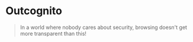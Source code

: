 # Outcognito 

> In a world where nobody cares about security, browsing doesn't get more transparent than this!
